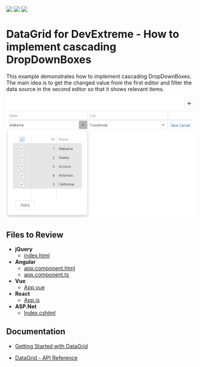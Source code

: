 <!-- default badges list -->
![](https://img.shields.io/endpoint?url=https://codecentral.devexpress.com/api/v1/VersionRange/281603184/20.1.6%2B)
[![](https://img.shields.io/badge/Open_in_DevExpress_Support_Center-FF7200?style=flat-square&logo=DevExpress&logoColor=white)](https://supportcenter.devexpress.com/ticket/details/T916405)
[![](https://img.shields.io/badge/📖_How_to_use_DevExpress_Examples-e9f6fc?style=flat-square)](https://docs.devexpress.com/GeneralInformation/403183)
<!-- default badges end -->
# DataGrid for DevExtreme - How to implement cascading DropDownBoxes

This example demonstrates how to implement cascading DropDownBoxes. The main idea is to get the changed value from the first editor and filter the data source in the second editor so that it shows relevant items.

<div align="center"><img alt="DevExtreme DataGrid - How to implement cascading DropDownBoxes" src="datagrid-cascading-dropdownbox.png" /></div>

## Files to Review

- **jQuery**
    - [index.html](jQuery/index.html)
- **Angular**
    - [app.component.html](Angular/src/app/app.component.html)
    - [app.component.ts](Angular/src/app/app.component.ts)
- **Vue**
    - [App.vue](Vue/src/App.vue)
- **React**
    - [App.js](React/src/App.js)
- **ASP.Net**    
    - [Index.cshtml](ASP.NET/DevExtremeAspNetCoreApp1/Views/Home/Index.cshtml)
    
## Documentation

- [Getting Started with DataGrid](https://js.devexpress.com/Documentation/Guide/UI_Components/DataGrid/Getting_Started_with_DataGrid/)

- [DataGrid - API Reference](https://js.devexpress.com/Documentation/ApiReference/UI_Components/dxDataGrid/)
